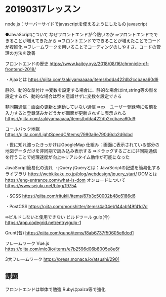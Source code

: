  
20190317レッスン
===
node.js：サーバーサイドでjavascriptを使えるようにしたもの
javascript

●JavaScriptについて
なぜフロントエンドが今熱いのか
⇛フロントエンドでできることが増えてきたから
⇛フロントエンドでできることが増えたことでコードが複雑化
⇛フレームワークを用いることでコーディングのしやすさ、コードの管理の方法を改善

フロントエンドの歴史
https://www.kaitoy.xyz/2018/08/16/chronicle-of-frontend-2018/

・Ajaxとは
https://qiita.com/zakiyamaaaaa/items/bdda422db2ccbaea60d9

静的、動的な型付け
⇛変数を設定する場合に、静的な場合はint,string等の型を設定するが、動的な場合は型を意識せずに変数を設定できる

非同期通信：画面の更新と連動していない通信
⇛ex　ユーザー登録時に名前を入力すると登録済みかどうかが画面が更新されずに表示される
https://qiita.com/zakiyamaaaaa/items/bdda422db2ccbaea60d9

コールバック地獄
https://qiita.com/LightSpeedC/items/7980a6e790d6cb2d6dad

・世に知れ渡ったきっかけはGoogleMap
仕組み：画面に表示されている部分の地図データだけを非同期で読み込み表示する
⇛ドラッグするごとに非同期通信を行うことで処理速度が向上⇛リアルタイム動作が可能になった

JavaScript簡易化の流れ
・jQuery
jQueryとは：JavaScriptの記述を簡易化するライブラリ
https://webkikaku.co.jp/blog/webdesign/jquery_start/
DOMとは
https://eng-entrance.com/what-is-dom
オンロードについて
https://www.sejuku.net/blog/19754

・SCSS
https://qiita.com/ritukiii/items/67b3c50002b48c6186d6

・PostCSS
https://qiita.com/morishitter/items/4a04eb144abf49f41d7d

⇛ビルドしないと使用できない
ビルドツール
gulp(今)
https://app.codegrid.net/entry/gulp-1

Grunt(昔)
https://qiita.com/quno/items/f8ab6737f50605e6dcd1


フレームワーク
Vue.js
https://qiita.com/mio3io/items/e7b2596d06b8005e8e6f

3大フレームワーク
https://press.monaca.io/atsushi/2901

## 課題
フロントエンドは単体で勉強
Rubyはpaiza等で強化